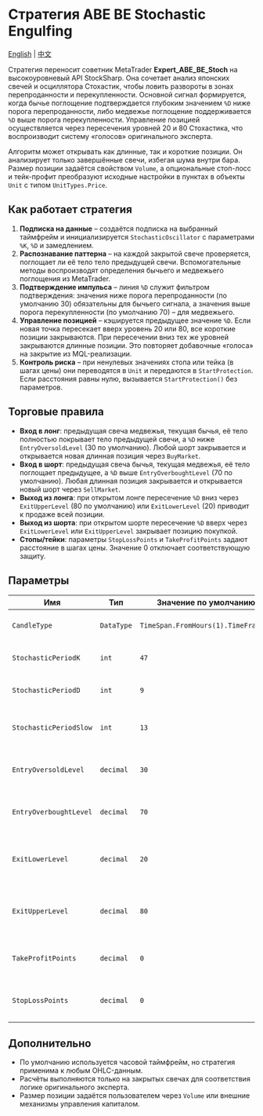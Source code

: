 # Стратегия ABE BE Stochastic Engulfing
[English](README.md) | [中文](README_cn.md)

Стратегия переносит советник MetaTrader **Expert_ABE_BE_Stoch** на высокоуровневый API StockSharp. Она сочетает анализ японских свечей и осциллятора Стохастик, чтобы ловить развороты в зонах перепроданности и перекупленности. Основной сигнал формируется, когда бычье поглощение подтверждается глубоким значением `%D` ниже порога перепроданности, либо медвежье поглощение поддерживается `%D` выше порога перекупленности. Управление позицией осуществляется через пересечения уровней 20 и 80 Стохастика, что воспроизводит систему «голосов» оригинального эксперта.

Алгоритм может открывать как длинные, так и короткие позиции. Он анализирует только завершённые свечи, избегая шума внутри бара. Размер позиции задаётся свойством `Volume`, а опциональные стоп-лосс и тейк-профит преобразуют исходные настройки в пунктах в объекты `Unit` с типом `UnitTypes.Price`.

## Как работает стратегия

1. **Подписка на данные** – создаётся подписка на выбранный таймфрейм и инициализируется `StochasticOscillator` с параметрами `%K`, `%D` и замедлением.
2. **Распознавание паттерна** – на каждой закрытой свече проверяется, поглощает ли её тело тело предыдущей свечи. Вспомогательные методы воспроизводят определения бычьего и медвежьего поглощения из MetaTrader.
3. **Подтверждение импульса** – линия `%D` служит фильтром подтверждения: значения ниже порога перепроданности (по умолчанию 30) обязательны для бычьего сигнала, а значения выше порога перекупленности (по умолчанию 70) – для медвежьего.
4. **Управление позицией** – кэшируется предыдущее значение `%D`. Если новая точка пересекает вверх уровень 20 или 80, все короткие позиции закрываются. При пересечении вниз тех же уровней закрываются длинные позиции. Это повторяет добавочные «голоса» на закрытие из MQL-реализации.
5. **Контроль риска** – при ненулевых значениях стопа или тейка (в шагах цены) они переводятся в `Unit` и передаются в `StartProtection`. Если расстояния равны нулю, вызывается `StartProtection()` без параметров.

## Торговые правила

- **Вход в лонг**: предыдущая свеча медвежья, текущая бычья, её тело полностью покрывает тело предыдущей свечи, а `%D` ниже `EntryOversoldLevel` (30 по умолчанию). Любой шорт закрывается и открывается новая длинная позиция через `BuyMarket`.
- **Вход в шорт**: предыдущая свеча бычья, текущая медвежья, её тело поглощает предыдущее, а `%D` выше `EntryOverboughtLevel` (70 по умолчанию). Любая длинная позиция закрывается и открывается новый шорт через `SellMarket`.
- **Выход из лонга**: при открытом лонге пересечение `%D` вниз через `ExitUpperLevel` (80 по умолчанию) или `ExitLowerLevel` (20) приводит к продаже всей позиции.
- **Выход из шорта**: при открытом шорте пересечение `%D` вверх через `ExitLowerLevel` или `ExitUpperLevel` закрывает позицию покупкой.
- **Стопы/тейки**: параметры `StopLossPoints` и `TakeProfitPoints` задают расстояние в шагах цены. Значение 0 отключает соответствующую защиту.

## Параметры

| Имя | Тип | Значение по умолчанию | Описание |
| --- | --- | --- | --- |
| `CandleType` | `DataType` | `TimeSpan.FromHours(1).TimeFrame()` | Источник свечей для анализа паттернов. |
| `StochasticPeriodK` | `int` | `47` | Период расчёта быстрой линии `%K`. |
| `StochasticPeriodD` | `int` | `9` | Период сглаживания линии `%D`. |
| `StochasticPeriodSlow` | `int` | `13` | Дополнительное сглаживание `%K` перед построением `%D`. |
| `EntryOversoldLevel` | `decimal` | `30` | Верхний предел `%D` для допуска бычьего поглощения. |
| `EntryOverboughtLevel` | `decimal` | `70` | Нижний предел `%D` для допуска медвежьего поглощения. |
| `ExitLowerLevel` | `decimal` | `20` | Уровень, пересечение вверх которого закрывает шорты, а вниз — лонги. |
| `ExitUpperLevel` | `decimal` | `80` | Уровень перекупленности, используемый аналогично `ExitLowerLevel`. |
| `TakeProfitPoints` | `decimal` | `0` | Дистанция до тейк-профита в шагах цены (0 отключает). |
| `StopLossPoints` | `decimal` | `0` | Дистанция до стоп-лосса в шагах цены (0 отключает). |

## Дополнительно

- По умолчанию используется часовой таймфрейм, но стратегия применима к любым OHLC-данным.
- Расчёты выполняются только на закрытых свечах для соответствия логике оригинального эксперта.
- Размер позиции задаётся пользователем через `Volume` или внешние механизмы управления капиталом.
